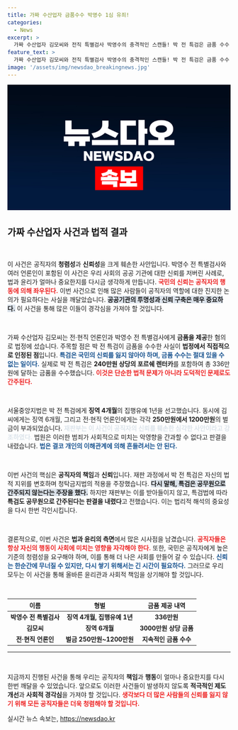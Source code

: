 ```yaml
---
title: 가짜 수산업자 금품수수 박영수 1심 유죄!
categories:
  - News
excerpt: >
  가짜 수산업자 김모씨와 전직 특별검사 박영수의 충격적인 스캔들! 박 전 특검은 금품 수수 혐의로 징역형이 선고되며 공직자의 신뢰가 크게 무너졌습니다. 사안의 전말과 법정의 판결을 놓치지 마세요!
feature_text: >
  가짜 수산업자 김모씨와 전직 특별검사 박영수의 충격적인 스캔들! 박 전 특검은 금품 수수 혐의로 징역형이 선고되며 공직자의 신뢰가 크게 무너졌습니다. 사안의 전말과 법정의 판결을 놓치지 마세요!
image: '/assets/img/newsdao_breakingnews.jpg'
---
```


<p><img src="/assets/img/newsdao_breakingnews.jpg" alt="ranknews 속보" /></p>

<h2 data-ke-size="size26">가짜 수산업자 사건과 법적 결과</h2>

<p data-ke-size="size16">&nbsp;</p>

<p>이 사건은 공직자의 <strong>청렴성</strong>과 <strong>신뢰성</strong>을 크게 훼손한 사안입니다. 박영수 전 특별검사와 여러 언론인이 포함된 이 사건은 우리 사회의 공공 기관에 대한 신뢰를 저버린 사례로, 법과 윤리가 얼마나 중요한지를 다시금 생각하게 만듭니다. <b><span style="color: #ee2323;">국민의 신뢰는 공직자의 행동에 의해 좌우된다.</span></b> 이번 사건으로 인해 많은 사람들이 공직자의 역할에 대한 진지한 논의가 필요하다는 사실을 깨달았습니다. <b><span style="background-color: #21538527;">공공기관의 투명성과 신뢰 구축은 매우 중요하다.</span></b> 이 사건을 통해 많은 이들이 경각심을 가져야 할 것입니다.</p>

<p data-ke-size="size16">&nbsp;</p>

<p>가짜 수산업자 김모씨는 전·현직 언론인과 박영수 전 특별검사에게 <strong>금품을 제공</strong>한 혐의로 법정에 섰습니다. 주목할 점은 박 전 특검이 금품을 수수한 사실이 <strong>법정에서 직접적으로 인정된 점</strong>입니다. <b><span style="color: #1a5490;">특검은 국민의 신뢰를 잃지 않아야 하며, 금품 수수는 절대 있을 수 없는 일이다.</span></b> 실제로 박 전 특검은 <strong>240만원 상당의 포르쉐 렌터카</strong>를 포함하여 총 336만원에 달하는 금품을 수수했습니다. <b><span style="color: #ee2323;">이것은 단순한 법적 문제가 아니라 도덕적인 문제로도 간주된다.</span></b></p>

<p data-ke-size="size16">&nbsp;</p>

<p>서울중앙지법은 박 전 특검에게 <strong>징역 4개월</strong>의 집행유예 1년을 선고했습니다. 동시에 김씨에게는 징역 6개월, 그리고 전·현직 언론인에게는 각각 <strong>250만원에서 1200만원</strong>의 벌금이 부과되었습니다. <b><span style="color: #21538527;">재판부는 이 사건이 공직자의 신뢰를 훼손한 심각한 사안이라고 강조하였다.</span></b> 법원은 이러한 범죄가 사회적으로 미치는 악영향을 간과할 수 없다고 판결을 내렸습니다. <b><span style="color: #1a5490;">법은 결코 개인의 이해관계에 의해 흔들려서는 안 된다.</span></b></p>

<p data-ke-size="size16">&nbsp;</p>

<p>이번 사건의 핵심은 <strong>공직자의 책임</strong>과 <strong>신뢰</strong>입니다. 재판 과정에서 박 전 특검은 자신의 법적 지위를 변호하며 청탁금지법의 적용을 주장했습니다. <b><span style="background-color: #21538527;">다시 말해, 특검은 공무원으로 간주되지 않는다는 주장을 했다.</span></b> 하지만 재판부는 이를 받아들이지 않고, 특검법에 따라 <strong>특검도 공무원으로 간주된다는 판결을 내렸다</strong>고 전했습니다. 이는 법리적 해석의 중요성을 다시 한번 각인시킵니다.</p>

<p data-ke-size="size16">&nbsp;</p>

<p>결론적으로, 이번 사건은 <strong>법과 윤리의 측면</strong>에서 많은 시사점을 남겼습니다. <b><span style="color: #ee2323;">공직자들은 항상 자신의 행동이 사회에 미치는 영향을 자각해야 한다.</span></b> 또한, 국민은 공직자에게 높은 기준의 청렴성을 요구해야 하며, 이를 통해 더 나은 사회를 만들어 갈 수 있습니다. <b><span style="color: #1a5490;">신뢰는 한순간에 무너질 수 있지만, 다시 쌓기 위해서는 긴 시간이 필요하다.</span></b> 그러므로 우리 모두는 이 사건을 통해 올바른 윤리관과 사회적 책임을 상기해야 할 것입니다.</p>

<p data-ke-size="size16">&nbsp;</p> 

<table>
    <thead>
        <tr>
            <th><b>이름</b></th>
            <th><b>형벌</b></th>
            <th><b>금품 제공 내역</b></th>
        </tr>
    </thead>
    <tbody>
        <tr>
            <td style="text-align: center; height: 17px;"><b>박영수 전 특별검사</b></td>
            <td style="text-align: center; height: 17px;"><b>징역 4개월, 집행유예 1년</b></td>
            <td style="text-align: center; height: 17px;"><b>336만원</b></td>
        </tr>
        <tr>
            <td style="text-align: center; height: 17px;"><b>김모씨</b></td>
            <td style="text-align: center; height: 17px;"><b>징역 6개월</b></td>
            <td style="text-align: center; height: 17px;"><b>3000만원 상당 금품</b></td>
        </tr>
        <tr>
            <td style="text-align: center; height: 17px;"><b>전·현직 언론인</b></td>
            <td style="text-align: center; height: 17px;"><b>벌금 250만원~1200만원</b></td>
            <td style="text-align: center; height: 17px;"><b>지속적인 금품 수수</b></td>
        </tr>
    </tbody>
</table>

<hr>

<p data-ke-size="size16">&nbsp;</p>

<p>지금까지 진행된 사건을 통해 우리는 공직자의 <strong>책임</strong>과 <strong>행동</strong>이 얼마나 중요한지를 다시 한번 깨달을 수 있었습니다. 앞으로도 이러한 사건들이 발생하지 않도록 <strong>적극적인 제도 개선</strong>과 <strong>사회적 경각심</strong>을 가져야 할 것입니다. <b><span style="color: #ee2323;">생각보다 더 많은 사람들의 신뢰를 잃지 않기 위해 모든 공직자들은 더욱 청렴해야 할 것입니다.</span></b></p>
실시간 뉴스 속보는, <a href="https://newsdao.kr" rel="dofollow">https://newsdao.kr</a>


